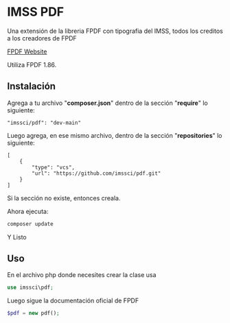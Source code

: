 IMSS PDF
===================

Una extensión de la libreria FPDF con tipografia del IMSS, todos los creditos a los creadores de FPDF

[FPDF Website](http://www.fpdf.org/)

Utiliza FPDF 1.86.



## Instalación

Agrega a tu archivo "__composer.json__" dentro de la sección "__require__" lo siguiente:
```
"imssci/pdf": "dev-main"
```
Luego agrega, en ese mismo archivo, dentro de la sección "__repositories__" lo siguiente:
```
[
    {
        "type": "vcs",
        "url": "https://github.com/imssci/pdf.git"
    }
]
```
Si la sección no existe, entonces creala.

Ahora ejecuta:
```sh
composer update
```
Y Listo

## Uso

En el archivo php donde necesites crear la clase usa

```php
use imssci\pdf;
```

Luego sigue la documentación oficial de FPDF

``` php
$pdf = new pdf();
```
